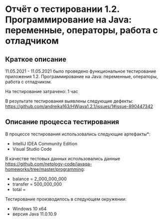 # Отчёт о тестировании 1.2. Программирование на Java: переменные, операторы, работа с отладчиком

## Краткое описание

11.05.2021 - 11.05.2021 было проведено функциональное тестирование приложения 1.2. Программирование на Java: переменные, операторы, работа с отладчиком.

На тестирование затрачено: 1 час

В результате тестирования выявлены следующие дефекты:
https://github.com/andreika163/HWjava1.2.1/issues/1#issue-890447342

## Описание процесса тестирования

В процессе тестирования использовались следующие артефакты*:
* IntelliJ IDEA Community Edition
* Visual Studio Code

В качестве тестовых данных использовались данные https://github.com/netology-code/javaqa-homeworks/tree/master/programming:
* balance = 2_000_000_000
* transfer = 500_000_000
* total = 

Тестирование производилось в следующем окружении:
* Windows 10 x64
* версия Java 11.0.10.9